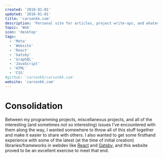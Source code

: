 ```yaml
---
created: '2018-01-01'
updated: '2018-01-01'
title: 'carsonkk.com'
description: 'Personal site for articles, project write-ups, and whatever else'
topic: 'Web'
icon: 'desktop'
tags:
  - 'Meta'
  - 'Website'
  - 'React'
  - 'Gatsby'
  - 'GraphQL'
  - 'JavaScript'
  - 'HTML'
  - 'CSS'
#github: 'carsonkk/carsonkk.com'
website: 'carsonkk.com'
---
```


# Consolidation

Between my programming projects, miscellaneous projects, and all of the interesting (and sometimes not so interesting) issues I've encountered with them along the way, I wanted somewhere to throw all of this stuff together and make it easier to share with others. I also wanted to get some firsthand experience with some of the latest (at the time of initial creation) libraries/frameworks in webdev like [React](https://reactjs.org/) and [Gatsby](https://www.gatsbyjs.org/), and this website proved to be an excellent exercise to meet that end.
